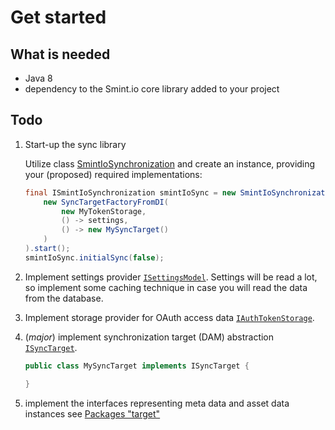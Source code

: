 Get started
===========

What is needed
---------------

* Java 8
* dependency to the Smint.io core library added to your project


Todo
----

1. Start-up the sync library

    Utilize class 
    [SmintIoSynchronization](smintio-clapi-consumer-integration-core/1/io/smint/clapi/consumer/integration/core/SmintIoSynchronization.html)
    and create an instance, providing your (proposed) required implementations:

    ```Java
    final ISmintIoSynchronization smintIoSync = new SmintIoSynchronization(
        new SyncTargetFactoryFromDI(
            new MyTokenStorage,
            () -> settings,
            () -> new MySyncTarget()
        )
    ).start();
    smintIoSync.initialSync(false);
    ```

2. Implement settings provider
  [`ISettingsModel`](smintio-clapi-consumer-integration-core/1/io/smint/clapi/consumer/integration/core/configuration/models/ISettingsModel.html).
  Settings will be read a lot, so implement some caching technique in case
  you will read the data from the database.

3. Implement storage provider for OAuth access data
  [`IAuthTokenStorage`](smintio-clapi-consumer-integration-core/1/io/smint/clapi/consumer/integration/core/configuration/IAuthTokenModek.html).

4. (*major*) implement synchronization target (DAM) abstraction [`ISyncTarget`](smintio-clapi-consumer-integration-core/1/io/smint/clapi/consumer/integration/core/target/ISyncTarget.html).
    ```java
    public class MySyncTarget implements ISyncTarget {

    }

    ```

5. implement the interfaces representing meta data and asset data instances
   see [Packages "target"](smintio-clapi-consumer-integration-core/1/io/smint/clapi/consumer/integration/core/target/package-summary.html)

